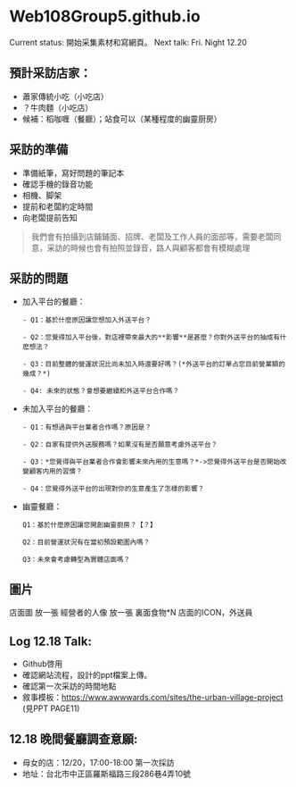 # Web108Group5.github.io
Current status: 開始采集素材和寫網頁。
Next talk: Fri. Night 12.20

## 預計采訪店家：

- 蕭家傳統小吃（小吃店）
- ？牛肉麵（小吃店）
- 候補：稻咖喱（餐廳）；站食可以（某種程度的幽靈厨房）
## 采訪的準備
- 準備紙筆，寫好問題的筆記本
- 確認手機的錄音功能
- 相機、脚架
- 提前和老闆約定時間
- 向老闆提前告知
> 我們會有拍攝到店鋪鋪面、招牌、老闆及工作人員的面部等，需要老闆同意，采訪的時候也會有拍照並錄音，路人與顧客都會有模糊處理

## 采訪的問題

- 加入平台的餐廳：

      - Q1：基於什麼原因讓您想加入外送平台？   
     
      - Q2：您覺得加入平台後，對店裡帶來最大的**影響**是甚麼？你對外送平台的抽成有什麽想法？
      
      - Q3：目前整體的營運狀況比尚未加入時還要好嗎？(*外送平台的訂單占您目前營業額的幾成？*)
      
      - Q4: 未來的狀態？會想要繼續和外送平台合作嗎？
      
- 未加入平台的餐廳：

      - Q1：有想過與平台業者合作嗎？原因是？
      
      - Q2：自家有提供外送服務嗎？如果沒有是否願意考慮外送平台？
      
      - Q3：*您覺得與平台業者合作會影響未來內用的生意嗎？*->您覺得外送平台是否開始改變顧客内用的習慣？
      
      - Q4：您覺得外送平台的出現對你的生意產生了怎樣的影響？
      
- 幽靈餐廳：

      Q1：基於什麼原因讓您開創幽靈廚房？【？】
      
      Q2：目前營運狀況有在當初預設範圍內嗎？
      
      Q3：未來會考慮轉型為實體店面嗎？
      

## 圖片
店面圖 放一張
經營者的人像 放一張
裏面食物*N
店面的ICON，外送員


## Log 12.18 Talk:
- Github啓用
- 確認網站流程，設計的ppt檔案上傳。
- 確認第一次采訪的時間地點
- 敘事模板：https://www.awwwards.com/sites/the-urban-village-project (見PPT PAGE11)


## 12.18 晚間餐廳調查意願:
- 母女的店：12/20，17:00-18:00 第一次採訪
- 地址：台北市中正區羅斯福路三段286巷4弄10號
